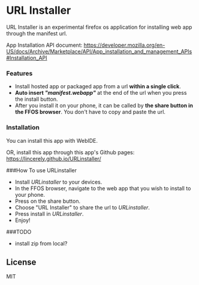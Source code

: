 # URL Installer

URL Installer is an experimental firefox os application for installing web app through the manifest url.

App Installation API document:
https://developer.mozilla.org/en-US/docs/Archive/Marketplace/API/App_installation_and_management_APIs#Installation_API

### Features
- Install hosted app or packaged app from a url **within a single click**.
- **Auto insert *"manifest.webapp"*** at the end of the url when you press the install button.
- After you install it on your phone, it can be called by **the share button in the FFOS browser**. You don't have to copy and paste the url.

### Installation
You can install this app with WebIDE.

OR, install this app through this app's Github pages:
https://lincerely.github.io/URLinstaller/

###How To use URLinstaller
 - Install *URLinstaller* to your devices.
 - In the FFOS browser, navigate to the web app that you wish to install to your phone.
 - Press on the share button.
 - Choose "URL Installer" to share the url to *URLinstaller*.
 - Press install in *URLinstaller*.
 - Enjoy!

###TODO
 - install zip from local?


License
----

MIT
